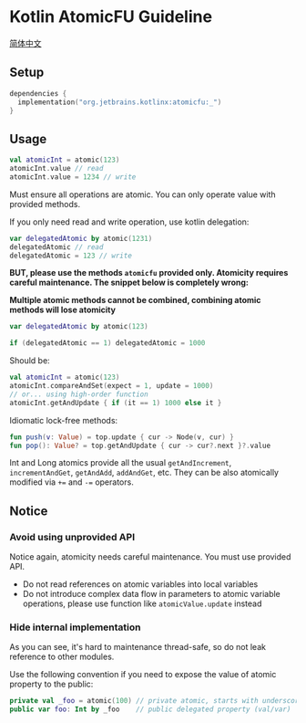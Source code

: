 # Kotlin AtomicFU Guideline

[简体中文](kotlin-atomicfu.zh-CN.md)

## Setup

```kotlin
dependencies {
  implementation("org.jetbrains.kotlinx:atomicfu:_")
}
```

## Usage

```kotlin
val atomicInt = atomic(123)
atomicInt.value // read
atomicInt.value = 1234 // write
```

Must ensure all operations are atomic. You can only operate value with provided methods.

If you only need read and write operation, use kotlin delegation:

```kotlin
var delegatedAtomic by atomic(1231)
delegatedAtomic // read
delegatedAtomic = 123 // write
```

**BUT, please use the methods `atomicfu` provided only. Atomicity requires careful maintenance. The snippet below
is completely wrong:**

**Multiple atomic methods cannot be combined, combining atomic methods will lose atomicity**

```kotlin
var delegatedAtomic by atomic(123)

if (delegatedAtomic == 1) delegatedAtomic = 1000
```

Should be:

```kotlin
val atomicInt = atomic(123)
atomicInt.compareAndSet(expect = 1, update = 1000)
// or... using high-order function
atomicInt.getAndUpdate { if (it == 1) 1000 else it }
```

Idiomatic lock-free methods:

```kotlin
fun push(v: Value) = top.update { cur -> Node(v, cur) }
fun pop(): Value? = top.getAndUpdate { cur -> cur?.next }?.value
```

Int and Long atomics provide all the usual `getAndIncrement`, `incrementAndGet`, `getAndAdd`, `addAndGet`, etc. They can
be also atomically modified via `+=` and `-=` operators.

## Notice

### Avoid using unprovided API

Notice again, atomicity needs careful maintenance. You must use provided API.

- Do not read references on atomic variables into local variables
- Do not introduce complex data flow in parameters to atomic variable operations, please use function
  like `atomicValue.update` instead

### Hide internal implementation

As you can see, it's hard to maintenance thread-safe, so do not leak reference to other modules.

Use the following convention if you need to expose the value of atomic property to the public:

```kotlin
private val _foo = atomic(100) // private atomic, starts with underscore
public var foo: Int by _foo    // public delegated property (val/var)
```
